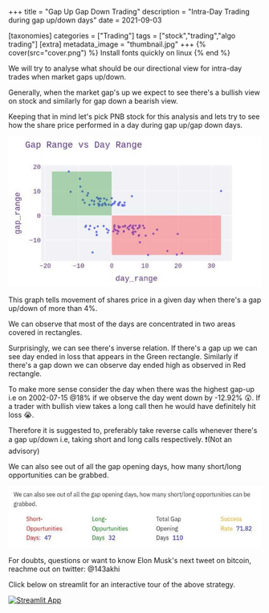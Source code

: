 +++
title = "Gap Up Gap Down Trading"
description = "Intra-Day Trading during gap up/down days"
date = 2021-09-03

[taxonomies]
categories = ["Trading"]
tags = ["stock","trading","algo trading"]
[extra]
metadata_image = "thumbnail.jpg"
+++
{% cover(src="cover.png") %}
Install fonts quickly on linux
{% end %}

We will try to analyse what should be our directional view for intra-day trades when market gaps up/down.

Generally, when the market gap's up we expect to see there's a bullish view on stock and similarly for gap down a bearish view.

Keeping that in mind let's pick PNB stock for this analysis and lets try to see how the share price performed in a day during gap up/gap down days.

![gap-range](thumbnail.jpg)

This graph tells movement of shares price in a given day when there's a gap up/down of more than 4%.

We can observe that most of the days are concentrated in two areas covered in rectangles.

Surprisingly, we can see there's inverse relation. If there's a gap up we can see day ended in loss that appears in the Green rectangle. Similarly if there's a gap down we can observe day ended high as observed in Red rectangle.

To make more sense consider the day when there was the highest gap-up i.e on 2002-07-15 @18% if we observe the day went down by -12.92% 😲. If a trader with bullish view takes a long call then he would have definitely hit loss 😭.

Therefore it is suggested to, preferably take reverse calls whenever there's a gap up/down i.e, taking short and long calls respectively. ❗(Not an advisory)

We can also see out of all the gap opening days, how many short/long opportunities can be grabbed.

![stats](stats.jpg)

For doubts, questions or want to know Elon Musk's next tweet on bitcoin, reachme out on twitter: @143akhi

Click below on streamlit for an interactive tour of the above strategy.
<p style='align: left;'><a href="https://share.streamlit.io/enforcer007/streamlit/main/app.py"><img src="https://static.streamlit.io/badges/streamlit_badge_black_white.svg" alt="Streamlit App"></img></a></p>

